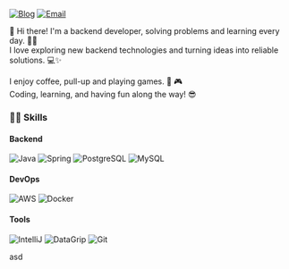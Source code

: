 [![Blog](https://img.shields.io/badge/Blog-000000?style=flat-square&logo=macys&logoColor=white)](https://daegwonkim.tistory.com)
[![Email](https://img.shields.io/badge/daegwonkim.dev@gmail.com-EA4335?style=flat-square&logo=gmail&logoColor=white)](mailto:daegwonkim.dev@gmail.com)

👋 Hi there! I'm a backend developer, solving problems and learning every day. 🧑‍💻  
I love exploring new backend technologies and turning ideas into reliable solutions. 💻✨

I enjoy coffee, pull-up and playing games. 💪 🎮  
Coding, learning, and having fun along the way! 😎

### 🧙‍♂️ Skills

#### Backend
![Java](https://img.shields.io/badge/Java-007396?style=flat-square&logo=java&logoColor=white)
![Spring](https://img.shields.io/badge/Spring-6DB33F?style=flat-square&logo=spring&logoColor=white)
![PostgreSQL](https://img.shields.io/badge/PostgreSQL-4169E1?style=flat-square&logo=postgresql&logoColor=white)
![MySQL](https://img.shields.io/badge/MySQL-4479A1?style=flat-square&logo=mysql&logoColor=white)

#### DevOps
![AWS](https://img.shields.io/badge/AWS-F38020?style=flat-square)
![Docker](https://img.shields.io/badge/Docker-2496ED?style=flat-square&logo=docker&logoColor=white)

#### Tools
![IntelliJ](https://img.shields.io/badge/IntelliJ-000000?style=flat-square&logo=intellijidea&logoColor=white)
![DataGrip](https://img.shields.io/badge/DataGrip-000000?style=flat-square&logo=datagrip&logoColor=white)
![Git](https://img.shields.io/badge/Git-F05032?style=flat-square&logo=git&logoColor=white)

asd
